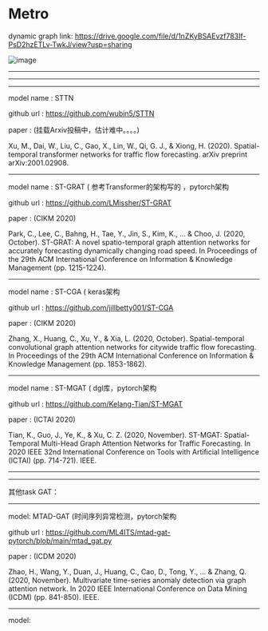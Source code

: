# Metro

dynamic graph link: https://drive.google.com/file/d/1nZKyBSAEvzf783If-PsD2hzETLv-TwkJ/view?usp=sharing

![image](https://user-images.githubusercontent.com/49853448/127173903-dc0753ea-d7d9-486a-8658-4fddb4e47032.png)

************************************************************************************************************************
************************************************************************************************************************
************************************************************************************************************************
model name : STTN  

github url :  https://github.com/wubin5/STTN

paper : (挂载Arxiv投稿中，估计难中。。。。)

Xu, M., Dai, W., Liu, C., Gao, X., Lin, W., Qi, G. J., & Xiong, H. (2020). Spatial-temporal transformer networks for traffic flow forecasting. arXiv preprint arXiv:2001.02908.

************************************************************************************************************************

model name : ST-GRAT       ( 参考Transformer的架构写的 ，pytorch架构

github url :  https://github.com/LMissher/ST-GRAT

paper : (CIKM 2020)

Park, C., Lee, C., Bahng, H., Tae, Y., Jin, S., Kim, K., ... & Choo, J. (2020, October). ST-GRAT: A novel spatio-temporal graph attention networks for accurately forecasting dynamically changing road speed. In Proceedings of the 29th ACM International Conference on Information & Knowledge Management (pp. 1215-1224).
************************************************************************************************************************
model name : ST-CGA       (  keras架构

github url : https://github.com/jillbetty001/ST-CGA

paper : (CIKM 2020)

Zhang, X., Huang, C., Xu, Y., & Xia, L. (2020, October). Spatial-temporal convolutional graph attention networks for citywide traffic flow forecasting. In Proceedings of the 29th ACM International Conference on Information & Knowledge Management (pp. 1853-1862).

************************************************************************************************************************
model name : ST-MGAT      ( dgl库，pytorch架构

github url : https://github.com/Kelang-Tian/ST-MGAT

paper : (ICTAI 2020)

Tian, K., Guo, J., Ye, K., & Xu, C. Z. (2020, November). ST-MGAT: Spatial-Temporal Multi-Head Graph Attention Networks for Traffic Forecasting. In 2020 IEEE 32nd International Conference on Tools with Artificial Intelligence (ICTAI) (pp. 714-721). IEEE.

************************************************************************************************************************

************************************************************************************************************************

其他task GAT：

************************************************************************************************************************

model: MTAD-GAT    (时间序列异常检测，pytorch架构

github url :  https://github.com/ML4ITS/mtad-gat-pytorch/blob/main/mtad_gat.py

paper :  (ICDM 2020)

Zhao, H., Wang, Y., Duan, J., Huang, C., Cao, D., Tong, Y., ... & Zhang, Q. (2020, November). Multivariate time-series anomaly detection via graph attention network. In 2020 IEEE International Conference on Data Mining (ICDM) (pp. 841-850). IEEE.

************************************************************************************************************************

model: 
